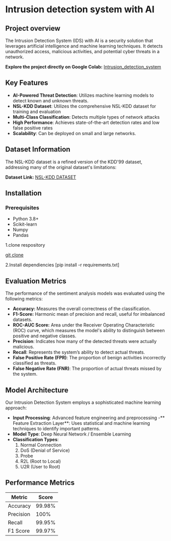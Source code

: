 # Intrusion detection system with AI

## Project overview

The Intrusion Detection System (IDS) with AI is a security solution that leverages artificial intelligence and machine learning techniques.  It detects unauthorized access, malicious activities, and potential cyber threats in a network. 

**Explore the project directly on Google Colab:** [Intrusion_detection_system](https://colab.research.google.com/drive/1D0Q-kTVpjDx9C_3doIqVrV2ptYaF0wFe?usp=sharing)

## Key Features


- **AI-Powered Threat Detection**: Utilizes machine learning models to detect known and unknown threats.
- **NSL-KDD Dataset**: Utilizes the comprehensive NSL-KDD dataset for training and evaluation
- **Multi-Class Classification**: Detects multiple types of network attacks
- **High Performance**: Achieves state-of-the-art detection rates and low false positive rates
- **Scalability**: Can be deployed on small and large networks.

## Dataset Information

The NSL-KDD dataset is a refined version of the KDD'99 dataset, addressing many of the original dataset's limitations:

**Dataset Link:** [NSL-KDD DATASET](https://www.kaggle.com/datasets/hassan06/nslkdd)

## Installation

### Prerequisites

- Python 3.8+
- Scikit-learn
- Numpy
- Pandas

1.clone respository

 [git clone](intrusiondetection.ipynb)

2.Install dependiencies
 [pip install -r requirements.txt]

 ## Evaluation Metrics

The performance of the sentiment analysis models was evaluated using the following metrics:

- **Accuracy:** Measures the overall correctness of the classification.
- **F1-Score:** Harmonic mean of precision and recall, useful for imbalanced datasets.
- **ROC-AUC Score:** Area under the Receiver Operating Characteristic (ROC) curve, which measures the model's ability to distinguish between positive and negative classes.
- **Precision**: Indicates how many of the detected threats were actually malicious.
- **Recall**: Represents the system’s ability to detect actual threats.
- **False Positive Rate (FPR)**: The proportion of benign activities incorrectly classified as threats.
- **False Negative Rate (FNR)**: The proportion of actual threats missed by the system.


## Model Architecture

Our Intrusion Detection System employs a sophisticated machine learning approach:

- **Input Processing**: Advanced feature engineering and preprocessing
-** Feature Extraction Layer**: Uses statistical and machine learning techniques to identify important patterns.
- **Model Type**: Deep Neural Network / Ensemble Learning
- **Classification Types**:
  1. Normal Connection
  2. DoS (Denial of Service)
  3. Probe
  4. R2L (Root to Local)
  5. U2R (User to Root)
     

## Performance Metrics

| Metric | Score |
|--------|-------|
| Accuracy | 99.98%|
| Precision | 100% |
| Recall | 99.95% |
| F1 Score | 99.97% |



